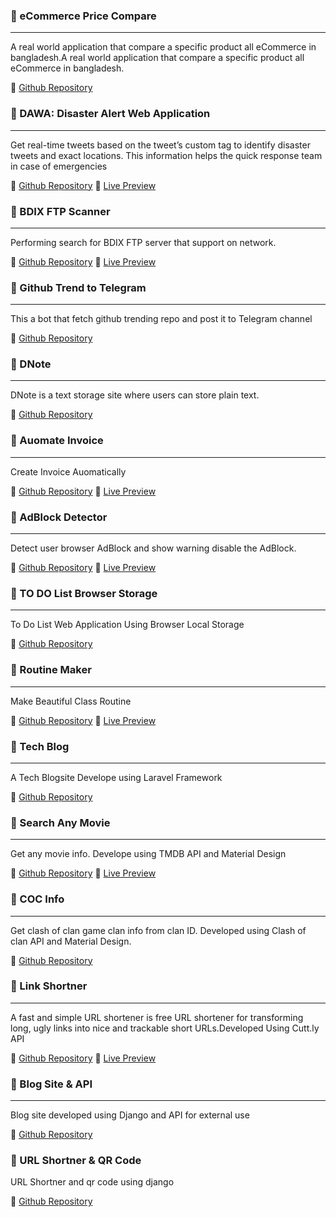### :paperclip: eCommerce Price Compare
---
A real world application that compare a specific product all eCommerce
in bangladesh.A real world application that compare a specific product all
eCommerce in bangladesh.

:file_folder: [Github Repository](https://github.com/smdedar/flask-basic-ecommerce-price-compare)

### :paperclip: DAWA: Disaster Alert Web Application
---
Get real-time tweets based on the tweet’s custom tag to identify disaster tweets
and exact locations. This information helps the quick response team in case of
emergencies

:file_folder: [Github Repository](https://github.com/devded/Location-Checker/) 
:link: [Live Preview](https://devded.github.io/Location-Checker/)


### :paperclip: BDIX FTP Scanner
---
Performing search for BDIX FTP server that support on network.

:file_folder: [Github Repository](https://github.com/smdedar/bdftpscan)
:link: [Live Preview](https://ftpscan.github.io/)


### :paperclip: Github Trend to Telegram
---
This a bot that fetch github trending repo and post it to Telegram channel

:file_folder: [Github Repository](https://repl.it/@devded/GitHub-Trend-2O#main.py) 


### :paperclip: DNote
---
DNote is a text storage site where users can store plain text.

:file_folder: [Github Repository](https://github.com/smdedar/DNote)


### :paperclip: Auomate Invoice
---
Create Invoice Auomatically

:file_folder: [Github Repository](https://github.com/smdedar/Automated-Invoice)
:link: [Live Preview](https://smdedar.github.io/Automated-Invoice/)

### :paperclip: AdBlock Detector
---
Detect user browser AdBlock and show warning disable the AdBlock.

:file_folder: [Github Repository](https://github.com/smdedar/AdBlock-Detector)
:link: [Live Preview](https://smdedar.github.io/AdBlock-Detector/)

### :paperclip: TO DO List Browser Storage
---
To Do List Web Application Using Browser Local Storage

:file_folder: [Github Repository](https://github.com/smdedar/ToDoList-LocalStorage)

### :paperclip: Routine Maker
---
Make Beautiful Class Routine

:file_folder: [Github Repository](https://github.com/smdedar/RoutineMaker)
:link: [Live Preview](https://smdedar.github.io/RoutineMaker/)

### :paperclip: Tech Blog
---
A Tech Blogsite Develope using Laravel Framework

:file_folder: [Github Repository](https://github.com/smdedar/blog_tech)

### :paperclip: Search Any Movie
---
Get any movie info. Develope using TMDB API and Material Design

:file_folder: [Github Repository](https://github.com/smdedar/DMDB)
:link: [Live Preview](https://smdedar.github.io/DMDB/index2.html)

### :paperclip: COC Info
---
Get clash of clan game clan info from clan ID. Developed using Clash of clan API and Material Design.

:file_folder: [Github Repository](https://github.com/smdedar/clash-of-clan-Info)

### :paperclip: Link Shortner
---
A fast and simple URL shortener is free URL shortener for transforming long,
ugly links into nice and trackable short URLs.Developed Using Cutt.ly API

:file_folder: [Github Repository](https://github.com/smdedar/Link-Shortener)
:link: [Live Preview](https://smdedar.github.io/Link-Shortener/)

### :paperclip: Blog Site & API
---
Blog site developed using Django and API for external use

:file_folder: [Github Repository](https://github.com/smdedar/blogsite-django)

### :paperclip: URL Shortner & QR Code

URL Shortner and qr code using django

:file_folder: [Github Repository](smdedar/link_shortner_django)